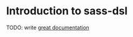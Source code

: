 # Introduction to sass-dsl

TODO: write [great documentation](http://jacobian.org/writing/what-to-write/)
